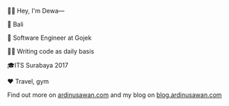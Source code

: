 👋🏼 Hey, I'm Dewa—

📍 Bali

💼 Software Engineer at Gojek

✍🏼 Writing code as daily basis

🎓ITS Surabaya 2017

♥️ Travel, gym

Find out more on [ardinusawan.com](https://ardinusawan.com) and my blog on [blog.ardinusawan.com](https://blog.ardinusawan.com)
